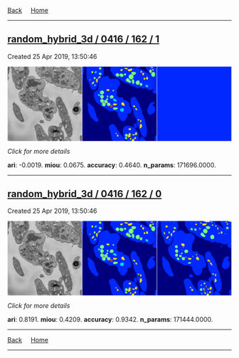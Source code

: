 
[Back](..)&nbsp;&nbsp;&nbsp;&nbsp;&nbsp;[Home](https://leapmanlab.github.io/snapshots)

---

<div class="summary"><a href="1"><h2>random_hybrid_3d / 0416 / 162 / 1</h2></a><p>Created 25 Apr 2019, 13:50:46
</p><a href="1"><img src="1/media/summary.png" align="center"></a><p>
<i>Click for more details</i>
</p></div>

**ari**: -0.0019. **miou**: 0.0675. **accuracy**: 0.4640. **n_params**: 171696.0000. 

---

<div class="summary"><a href="0"><h2>random_hybrid_3d / 0416 / 162 / 0</h2></a><p>Created 25 Apr 2019, 13:50:46
</p><a href="0"><img src="0/media/summary.png" align="center"></a><p>
<i>Click for more details</i>
</p></div>

**ari**: 0.8191. **miou**: 0.4209. **accuracy**: 0.9342. **n_params**: 171444.0000. 

---

[Back](..)&nbsp;&nbsp;&nbsp;&nbsp;&nbsp;[Home](https://leapmanlab.github.io/snapshots)

---